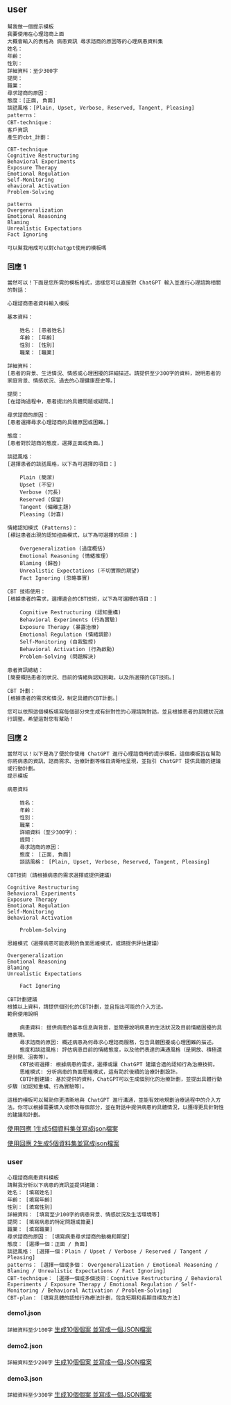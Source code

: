 
## user
```
幫我做一個提示模板 
我要使用在心理諮商上面 
大概會輸入的表格為 病患資訊 尋求諮商的原因等的心理病患資料集 
姓名： 
年齡： 
性別： 
詳細資料：至少300字 
提問： 
職業： 
尋求諮商的原因： 
態度：[正面, 負面] 
談話風格：[Plain, Upset, Verbose, Reserved, Tangent, Pleasing] patterns： 
CBT-technique： 
客戶資訊 
產生的cbt_計劃： 

CBT-technique 
Cognitive Restructuring 
Behavioral Experiments 
Exposure Therapy 
Emotional Regulation 
Self-Monitoring 
ehavioral Activation 
Problem-Solving 

patterns 
Overgeneralization 
Emotional Reasoning 
Blaming 
Unrealistic Expectations 
Fact Ignoring 

可以幫我用成可以對chatgpt使用的模板嗎
```

### 回應 1
```
當然可以！下面是您所需的模板格式，這樣您可以直接對 ChatGPT 輸入並進行心理諮詢相關的對話：

心理諮商患者資料輸入模板

基本資料：

    姓名： [患者姓名]
    年齡： [年齡]
    性別： [性別]
    職業： [職業]

詳細資料：
[患者的背景、生活情況、情感或心理困擾的詳細描述。請提供至少300字的資料，說明患者的家庭背景、情感狀況、過去的心理健康歷史等。]

提問：
[在諮詢過程中，患者提出的具體問題或疑問。]

尋求諮商的原因：
[患者選擇尋求心理諮商的具體原因或困難。]

態度：
[患者對於諮商的態度，選擇正面或負面。]

談話風格：
[選擇患者的談話風格，以下為可選擇的項目：]

    Plain (簡潔)
    Upset (不安)
    Verbose (冗長)
    Reserved (保留)
    Tangent (偏離主題)
    Pleasing (討喜)

情緒認知模式 (Patterns)：
[標註患者出現的認知扭曲模式，以下為可選擇的項目：]

    Overgeneralization (過度概括)
    Emotional Reasoning (情緒推理)
    Blaming (歸咎)
    Unrealistic Expectations (不切實際的期望)
    Fact Ignoring (忽略事實)

CBT 技術使用：
[根據患者的需求，選擇適合的CBT技術，以下為可選擇的項目：]

    Cognitive Restructuring (認知重構)
    Behavioral Experiments (行為實驗)
    Exposure Therapy (暴露治療)
    Emotional Regulation (情緒調節)
    Self-Monitoring (自我監控)
    Behavioral Activation (行為啟動)
    Problem-Solving (問題解決)

患者資訊總結：
[簡要概括患者的狀況、目前的情緒與認知挑戰，以及所選擇的CBT技術。]

CBT 計劃：
[根據患者的需求和情況，制定具體的CBT計劃。]

您可以依照這個模板填寫每個部分來生成有針對性的心理諮詢對話，並且根據患者的具體狀況進行調整。希望這對您有幫助！

```


### 回應 2

```
當然可以！以下是為了便於你使用 ChatGPT 進行心理諮商時的提示模板。這個模板旨在幫助你將病患的資訊、諮商需求、治療計劃等條目清晰地呈現，並指引 ChatGPT 提供具體的建議或行動計劃。
提示模板

病患資料

    姓名：
    年齡：
    性別：
    職業：
    詳細資料（至少300字）：
    提問：
    尋求諮商的原因：
    態度： [正面, 負面]
    談話風格： [Plain, Upset, Verbose, Reserved, Tangent, Pleasing]

CBT技術（請根據病患的需求選擇或提供建議）

Cognitive Restructuring
Behavioral Experiments
Exposure Therapy
Emotional Regulation
Self-Monitoring
Behavioral Activation

    Problem-Solving

思維模式（選擇病患可能表現的負面思維模式，或請提供評估建議）

Overgeneralization
Emotional Reasoning
Blaming
Unrealistic Expectations

    Fact Ignoring

CBT計劃建議
根據以上資料，請提供個別化的CBT計劃，並且指出可能的介入方法。
範例使用說明

    病患資料: 提供病患的基本信息與背景，並簡要說明病患的生活狀況及目前情緒困擾的具體表現。
    尋求諮商的原因: 概述病患為何尋求心理諮商服務，包含具體困擾或心理困難的描述。
    態度和談話風格: 評估病患目前的情緒態度，以及他們表達的溝通風格（是開放、積極還是封閉、沮喪等）。
    CBT技術選擇: 根據病患的需求，選擇或讓 ChatGPT 建議合適的認知行為治療技術。
    思維模式: 分析病患的負面思維模式，這有助於後續的治療計劃設計。
    CBT計劃建議: 基於提供的資料，ChatGPT可以生成個別化的治療計劃，並提出具體行動步驟（如認知重構、行為實驗等）。

這樣的模板可以幫助你更清晰地與 ChatGPT 進行溝通，並能有效地規劃治療過程中的介入方法。你可以根據需要填入或修改每個部分，並在對話中提供病患的具體情況，以獲得更具針對性的建議和計劃。
```

[使用回應 1生成5個資料集並寫成json檔案](https://github.com/Imcyj123/something/blob/master/gpt_dataset/response1-5data.txt)

[使用回應 2生成5個資料集並寫成json檔案](https://github.com/Imcyj123/something/blob/master/gpt_dataset/response2-5data.txt)


### user

```
心理諮商病患資料模板 
請幫我分析以下病患的資訊並提供建議： 
姓名： [填寫姓名] 
年齡： [填寫年齡] 
性別： [填寫性別] 
詳細資料： [填寫至少100字的病患背景、情感狀況及生活環境等] 
提問： [填寫病患的特定問題或擔憂] 
職業： [填寫職業] 
尋求諮商的原因： [填寫病患尋求諮商的動機和期望] 
態度： [選擇一個：正面 / 負面] 
談話風格： [選擇一個：Plain / Upset / Verbose / Reserved / Tangent / Pleasing] 
patterns： [選擇一個或多個： Overgeneralization / Emotional Reasoning / Blaming / Unrealistic Expectations / Fact Ignoring] 
CBT-technique： [選擇一個或多個技術：Cognitive Restructuring / Behavioral Experiments / Exposure Therapy / Emotional Regulation / Self-Monitoring / Behavioral Activation / Problem-Solving] 
CBT-plan： [填寫具體的認知行為療法計劃，包含短期和長期目標及方法] 
```

#### demo1.json
`詳細資料至少100字`
[生成10個個案 並寫成一個JSON檔案](https://github.com/Imcyj123/something/blob/master/gpt_dataset/%E5%AE%8C%E6%95%B4%E8%B3%87%E6%96%99demo1.json)

#### demo2.json
`詳細資料至少200字`
[生成10個個案 並寫成一個JSON檔案](https://github.com/Imcyj123/something/blob/master/gpt_dataset/%E5%AE%8C%E6%95%B4%E8%B3%87%E6%96%99demo2.json)

#### demo3.json
`詳細資料至少300字`
[生成10個個案 並寫成一個JSON檔案](https://github.com/Imcyj123/something/blob/master/gpt_dataset/%E5%AE%8C%E6%95%B4%E8%B3%87%E6%96%99demo3.json)

